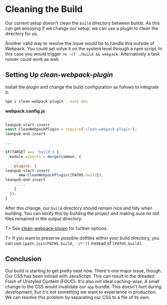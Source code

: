 # Cleaning the Build

Our current setup doesn't clean the `build` directory between builds. As this can get annoying if we change our setup, we can use a plugin to clean the directory for us.

Another valid way to resolve the issue would be to handle this outside of Webpack. You could set solve it on the system level through a npm script. In this case you would trigger `rm -rf ./build && webpack`. Alternatively a task runner could work as well.

## Setting Up *clean-webpack-plugin*

Install the plugin and change the build configuration as follows to integrate it:

```bash
npm i clean-webpack-plugin --save-dev
```

**webpack.config.js**

```javascript
...
leanpub-start-insert
const CleanWebpackPlugin = require('clean-webpack-plugin');
leanpub-end-insert

...

if(TARGET === 'build') {
  module.exports = merge(common, {
    ...
    plugins: [
leanpub-start-insert
      new CleanWebpackPlugin([PATHS.build]),
leanpub-end-insert
      ...
    ]
  });
}
```

After this change, our `build` directory should remain nice and tidy when building. You can verify this by building the project and making sure no old files remained in the output directory.

T> See [clean-webpack-plugin](https://www.npmjs.com/package/clean-webpack-plugin) for further options.

T> If you want to preserve possible dotfiles within your build directory, you can use `[path.join(PATHS.build, '/*')]` instead of `[PATHS.build]`.

## Conclusion

Our build is starting to get pretty neat now. There's one major issue, though. Our CSS has been inlined with JavaScript. This can result in the dreaded Flash of Unstyled Content (FOUC). It's also not ideal caching-wise. A small change to the CSS would invalidate our `app` bundle. This doesn't hurt during development, but it's not something we want to experience in production. We can resolve this problem by separating our CSS to a file of its own.
